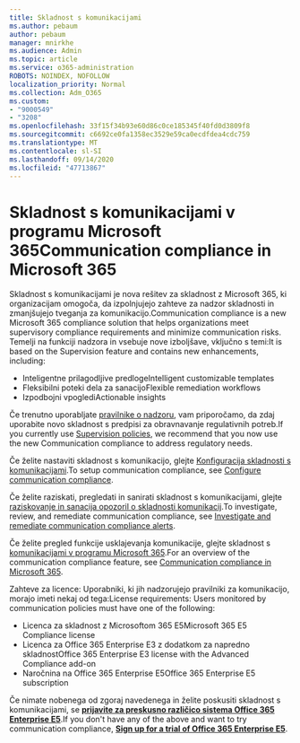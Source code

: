 ```yaml
---
title: Skladnost s komunikacijami
ms.author: pebaum
author: pebaum
manager: mnirkhe
ms.audience: Admin
ms.topic: article
ms.service: o365-administration
ROBOTS: NOINDEX, NOFOLLOW
localization_priority: Normal
ms.collection: Adm_O365
ms.custom:
- "9000549"
- "3208"
ms.openlocfilehash: 33f15f34b93e60d86c0ce185345f40fd0d3809f8
ms.sourcegitcommit: c6692ce0fa1358ec3529e59ca0ecdfdea4cdc759
ms.translationtype: MT
ms.contentlocale: sl-SI
ms.lasthandoff: 09/14/2020
ms.locfileid: "47713867"
---
```

# <a name="communication-compliance-in-microsoft-365"></a><span data-ttu-id="1b132-102">Skladnost s komunikacijami v programu Microsoft 365</span><span class="sxs-lookup"><span data-stu-id="1b132-102">Communication compliance in Microsoft 365</span></span>

<span data-ttu-id="1b132-103">Skladnost s komunikacijami je nova rešitev za skladnost z Microsoft 365, ki organizacijam omogoča, da izpolnjujejo zahteve za nadzor skladnosti in zmanjšujejo tveganja za komunikacijo.</span><span class="sxs-lookup"><span data-stu-id="1b132-103">Communication compliance is a new Microsoft 365 compliance solution that helps organizations meet supervisory compliance requirements and minimize communication risks.</span></span> <span data-ttu-id="1b132-104">Temelji na funkciji nadzora in vsebuje nove izboljšave, vključno s temi:</span><span class="sxs-lookup"><span data-stu-id="1b132-104">It is based on the Supervision feature and contains new enhancements, including:</span></span>

- <span data-ttu-id="1b132-105">Inteligentne prilagodljive predloge</span><span class="sxs-lookup"><span data-stu-id="1b132-105">Intelligent customizable templates</span></span>
- <span data-ttu-id="1b132-106">Fleksibilni poteki dela za sanacijo</span><span class="sxs-lookup"><span data-stu-id="1b132-106">Flexible remediation workflows</span></span>
- <span data-ttu-id="1b132-107">Izpodbojni vpogledi</span><span class="sxs-lookup"><span data-stu-id="1b132-107">Actionable insights</span></span>

<span data-ttu-id="1b132-108">Če trenutno uporabljate [pravilnike o nadzoru](https://docs.microsoft.com/microsoft-365/compliance/supervision-policies), vam priporočamo, da zdaj uporabite novo skladnost s predpisi za obravnavanje regulativnih potreb.</span><span class="sxs-lookup"><span data-stu-id="1b132-108">If you currently use [Supervision policies](https://docs.microsoft.com/microsoft-365/compliance/supervision-policies), we recommend that you now use the new Communication compliance to address regulatory needs.</span></span>

<span data-ttu-id="1b132-109">Če želite nastaviti skladnost s komunikacijo, glejte [Konfiguracija skladnosti s komunikacijami](https://docs.microsoft.com/microsoft-365/compliance/communication-compliance-configure).</span><span class="sxs-lookup"><span data-stu-id="1b132-109">To setup communication compliance, see [Configure communication compliance](https://docs.microsoft.com/microsoft-365/compliance/communication-compliance-configure).</span></span>

<span data-ttu-id="1b132-110">Če želite raziskati, pregledati in sanirati skladnost s komunikacijami, glejte [raziskovanje in sanacija opozoril o skladnosti komunikacij](https://docs.microsoft.com/microsoft-365/compliance/communication-compliance-investigate-remediate).</span><span class="sxs-lookup"><span data-stu-id="1b132-110">To investigate, review, and remediate communication compliance, see [Investigate and remediate communication compliance alerts](https://docs.microsoft.com/microsoft-365/compliance/communication-compliance-investigate-remediate).</span></span>

<span data-ttu-id="1b132-111">Če želite pregled funkcije usklajevanja komunikacije, glejte skladnost s [komunikacijami v programu Microsoft 365](https://docs.microsoft.com/microsoft-365/compliance/communication-compliance).</span><span class="sxs-lookup"><span data-stu-id="1b132-111">For an overview of the communication compliance feature, see [Communication compliance in Microsoft 365](https://docs.microsoft.com/microsoft-365/compliance/communication-compliance).</span></span>

<span data-ttu-id="1b132-112">Zahteve za licence: Uporabniki, ki jih nadzorujejo pravilniki za komunikacijo, morajo imeti nekaj od tega:</span><span class="sxs-lookup"><span data-stu-id="1b132-112">License requirements: Users monitored by communication policies must have one of the following:</span></span>

- <span data-ttu-id="1b132-113">Licenca za skladnost z Microsoftom 365 E5</span><span class="sxs-lookup"><span data-stu-id="1b132-113">Microsoft 365 E5 Compliance license</span></span>
- <span data-ttu-id="1b132-114">Licenca za Office 365 Enterprise E3 z dodatkom za napredno skladnost</span><span class="sxs-lookup"><span data-stu-id="1b132-114">Office 365 Enterprise E3 license with the Advanced Compliance add-on</span></span>
- <span data-ttu-id="1b132-115">Naročnina na Office 365 Enterprise E5</span><span class="sxs-lookup"><span data-stu-id="1b132-115">Office 365 Enterprise E5 subscription</span></span>

<span data-ttu-id="1b132-116">Če nimate nobenega od zgoraj navedenega in želite poskusiti skladnost s komunikacijami, se **[prijavite za preskusno različico sistema Office 365 Enterprise E5](https://go.microsoft.com/fwlink/p/?LinkID=698279)**.</span><span class="sxs-lookup"><span data-stu-id="1b132-116">If you don't have any of the above and want to try communication compliance, **[Sign up for a trial of Office 365 Enterprise E5](https://go.microsoft.com/fwlink/p/?LinkID=698279)**.</span></span>